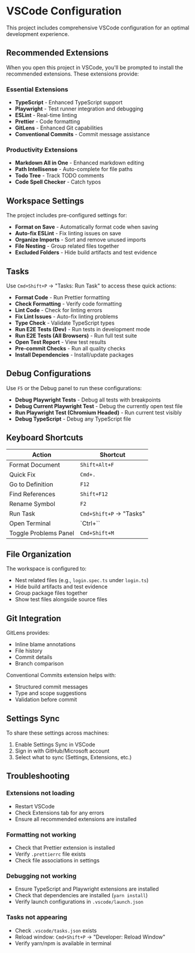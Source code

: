 # VSCode Configuration

This project includes comprehensive VSCode configuration for an optimal development experience.

## Recommended Extensions

When you open this project in VSCode, you'll be prompted to install the recommended extensions. These extensions provide:

### Essential Extensions

- **TypeScript** - Enhanced TypeScript support
- **Playwright** - Test runner integration and debugging
- **ESLint** - Real-time linting
- **Prettier** - Code formatting
- **GitLens** - Enhanced Git capabilities
- **Conventional Commits** - Commit message assistance

### Productivity Extensions

- **Markdown All in One** - Enhanced markdown editing
- **Path Intellisense** - Auto-complete for file paths
- **Todo Tree** - Track TODO comments
- **Code Spell Checker** - Catch typos

## Workspace Settings

The project includes pre-configured settings for:

- **Format on Save** - Automatically format code when saving
- **Auto-fix ESLint** - Fix linting issues on save
- **Organize Imports** - Sort and remove unused imports
- **File Nesting** - Group related files together
- **Excluded Folders** - Hide build artifacts and test evidence

## Tasks

Use `Cmd+Shift+P` → "Tasks: Run Task" to access these quick actions:

- **Format Code** - Run Prettier formatting
- **Check Formatting** - Verify code formatting
- **Lint Code** - Check for linting errors
- **Fix Lint Issues** - Auto-fix linting problems
- **Type Check** - Validate TypeScript types
- **Run E2E Tests (Dev)** - Run tests in development mode
- **Run E2E Tests (All Browsers)** - Run full test suite
- **Open Test Report** - View test results
- **Pre-commit Checks** - Run all quality checks
- **Install Dependencies** - Install/update packages

## Debug Configurations

Use `F5` or the Debug panel to run these configurations:

- **Debug Playwright Tests** - Debug all tests with breakpoints
- **Debug Current Playwright Test** - Debug the currently open test file
- **Run Playwright Test (Chromium Headed)** - Run current test visibly
- **Debug TypeScript** - Debug any TypeScript file

## Keyboard Shortcuts

| Action                | Shortcut                |
| --------------------- | ----------------------- |
| Format Document       | `Shift+Alt+F`           |
| Quick Fix             | `Cmd+.`                 |
| Go to Definition      | `F12`                   |
| Find References       | `Shift+F12`             |
| Rename Symbol         | `F2`                    |
| Run Task              | `Cmd+Shift+P` → "Tasks" |
| Open Terminal         | `Ctrl+\``               |
| Toggle Problems Panel | `Cmd+Shift+M`           |

## File Organization

The workspace is configured to:

- Nest related files (e.g., `login.spec.ts` under `login.ts`)
- Hide build artifacts and test evidence
- Group package files together
- Show test files alongside source files

## Git Integration

GitLens provides:

- Inline blame annotations
- File history
- Commit details
- Branch comparison

Conventional Commits extension helps with:

- Structured commit messages
- Type and scope suggestions
- Validation before commit

## Settings Sync

To share these settings across machines:

1. Enable Settings Sync in VSCode
2. Sign in with GitHub/Microsoft account
3. Select what to sync (Settings, Extensions, etc.)

## Troubleshooting

### Extensions not loading
- Restart VSCode
- Check Extensions tab for any errors
- Ensure all recommended extensions are installed

### Formatting not working
- Check that Prettier extension is installed
- Verify `.prettierrc` file exists
- Check file associations in settings

### Debugging not working
- Ensure TypeScript and Playwright extensions are installed
- Check that dependencies are installed (`yarn install`)
- Verify launch configurations in `.vscode/launch.json`

### Tasks not appearing
- Check `.vscode/tasks.json` exists
- Reload window: `Cmd+Shift+P` → "Developer: Reload Window"
- Verify yarn/npm is available in terminal
